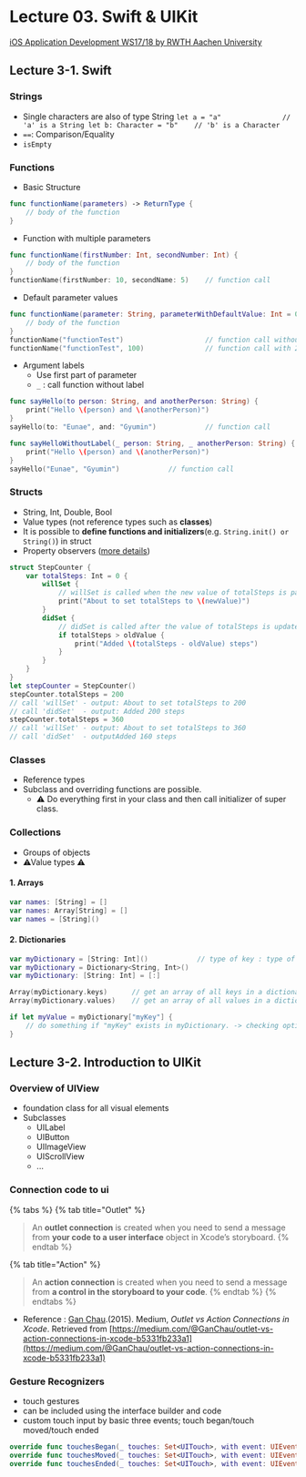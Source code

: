 # Lecture 03. Swift & UIKit

 [iOS Application Development WS17/18 by RWTH Aachen University](https://itunes.apple.com/jm/course/ios-application-development-ws17-18/id1288558355)

## Lecture 3-1. Swift

### Strings

* Single characters are also of type String `let a = "a"               // 'a' is a String let b: Character = "b"    // 'b' is a Character`
* `==`: Comparison/Equality
* `isEmpty`

### Functions

* Basic Structure

```swift
func functionName(parameters) -> ReturnType {
    // body of the function
}
```

* Function with multiple parameters 

```swift
func functionName(firstNumber: Int, secondNumber: Int) {
    // body of the function
}
functionName(firstNumber: 10, secondName: 5)    // function call
```

* Default parameter values

```swift
func functionName(parameter: String, parameterWithDefaultValue: Int = 0) {
    // body of the function
}
functionName("functionTest")                    // function call without 2. param.
functionName("functionTest", 100)               // function call with 2. param.
```

* Argument labels
  * Use first part of parameter
  * `_` :  call function without label

```swift
func sayHello(to person: String, and anotherPerson: String) {
    print("Hello \(person) and \(anotherPerson)")
}
sayHello(to: "Eunae", and: "Gyumin")            // function call

func sayHelloWithoutLabel(_ person: String, _ anotherPerson: String) {
    print("Hello \(person) and \(anotherPerson)")
}
sayHello("Eunae", "Gyumin")            // function call
```

### Structs

* String, Int, Double, Bool
* Value types \(not reference types such as **classes**\)
* It is possible to **define functions and initializers**\(e.g. `String.init() or String()`\) in struct
* Property observers \([more details](https://docs.swift.org/swift-book/LanguageGuide/Properties.html#ID262)\)

```swift
struct StepCounter {
    var totalSteps: Int = 0 {
        willSet {
            // willSet is called when the new value of totalSteps is passed.
            print("About to set totalSteps to \(newValue)")
        }
        didSet {
            // didSet is called after the value of totalSteps is updated.
            if totalSteps > oldValue {
                print("Added \(totalSteps - oldValue) steps")
            }
        }
    }
}
let stepCounter = StepCounter()
stepCounter.totalSteps = 200
// call 'willSet' - output: About to set totalSteps to 200
// call 'didSet'  - output: Added 200 steps
stepCounter.totalSteps = 360
// call 'willSet' - output: About to set totalSteps to 360
// call 'didSet'  - outputAdded 160 steps
```

### Classes

* Reference types
* Subclass and overriding functions are possible.
  * ⚠ Do everything first in your class and then call initializer of super class.

### Collections

* Groups of objects
* ⚠Value types ⚠

#### 1. Arrays

```swift
var names: [String] = []
var names: Array[String] = []
var names = [String]()
```

#### 2. Dictionaries

```swift
var myDictionary = [String: Int]()            // type of key : type of value
var myDictionary = Dictionary<String, Int>()
var myDictionary: [String: Int] = [:]

Array(myDictionary.keys)      // get an array of all keys in a dictionary
Array(myDictionary.values)    // get an array of all values in a dictionary

if let myValue = myDictionary["myKey"] {
    // do something if "myKey" exists in myDictionary. -> checking optionals
}
```

## Lecture 3-2. Introduction to UIKit

### Overview of UIView

* foundation class for all visual elements
* Subclasses
  * UILabel
  * UIButton
  * UIImageView
  * UIScrollView 
  * ...

### Connection code to ui

{% tabs %}
{% tab title="Outlet" %}
> An **outlet connection** is created when you need to send a message from **your code to a user interface** object in Xcode’s storyboard.
{% endtab %}

{% tab title="Action" %}
> An **action connection** is created when you need to send a message from **a control in the storyboard to your code**.
{% endtab %}
{% endtabs %}

* Reference : [Gan Chau](https://medium.com/@GanChau?source=post_page-----b5331fb233a1----------------------).\(2015\). Medium, _Outlet vs Action Connections in Xcode_. Retrieved from [https://medium.com/@GanChau/outlet-vs-action-connections-in-xcode-b5331fb233a1](https://medium.com/@GanChau/outlet-vs-action-connections-in-xcode-b5331fb233a1)

### Gesture Recognizers

* touch gestures
* can be included using the interface builder and code
* custom touch input by basic three events; touch began/touch moved/touch ended

```swift
override func touchesBegan(_ touches: Set<UITouch>, with event: UIEvent?) { }
override func touchesMoved(_ touches: Set<UITouch>, with event: UIEvent?) { }
override func touchesEnded(_ touches: Set<UITouch>, with event: UIEvent?) { }
```

